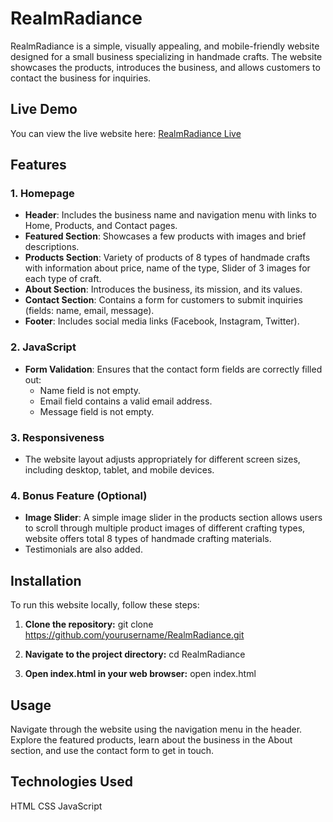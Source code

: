 # RealmRadiance

RealmRadiance is a simple, visually appealing, and mobile-friendly website designed for a small business specializing in handmade crafts. The website showcases the products, introduces the business, and allows customers to contact the business for inquiries.

## Live Demo

You can view the live website here: [RealmRadiance Live](https://rutujamadane19.github.io/Rutuja_WCE_Assessment/)

## Features

### 1. Homepage
- **Header**: Includes the business name and navigation menu with links to Home, Products, and Contact pages.
- **Featured Section**: Showcases a few products with images and brief descriptions.
- **Products Section**: Variety of products of 8 types of handmade crafts with information about price, name of the type, Slider of 3 images for each type of craft.
- **About Section**: Introduces the business, its mission, and its values.
- **Contact Section**: Contains a form for customers to submit inquiries (fields: name, email, message).
- **Footer**: Includes social media links (Facebook, Instagram, Twitter).
  

### 2. JavaScript
- **Form Validation**: Ensures that the contact form fields are correctly filled out:
  - Name field is not empty.
  - Email field contains a valid email address.
  - Message field is not empty.

### 3. Responsiveness
- The website layout adjusts appropriately for different screen sizes, including desktop, tablet, and mobile devices.

### 4. Bonus Feature (Optional)
- **Image Slider**: A simple image slider in the products section allows users to scroll through multiple product images of different crafting types, website offers total 8 types of handmade crafting materials.
- Testimonials are also added.

## Installation

To run this website locally, follow these steps:

1. **Clone the repository:**
 git clone https://github.com/yourusername/RealmRadiance.git
 
2. **Navigate to the project directory:**
   cd RealmRadiance
   
3. **Open index.html in your web browser:**
   open index.html

## Usage
Navigate through the website using the navigation menu in the header. Explore the featured products, learn about the business in the About section, and use the contact form to get in touch.

## Technologies Used
HTML
CSS
JavaScript
   

